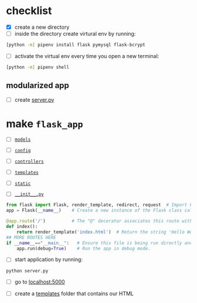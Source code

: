 # checklist

- [x] create a new directory
- [ ] inside the directory create virtural env by running:

```bash
[python -m] pipenv install flask pymysql flask-bcrypt
```

- [ ] activate the virtual env every time you open a new terminal:

```bash
[python -m] pipenv shell 
```
## modularized app
- [ ] create [server.py](server.py)

# make `flask_app`

- [ ] [`models`](flask_app/models/user.py)
- [ ] [`config`](flask_app/config/mysqlconnection.py)
- [ ] [`controllers`](flask_app/controllers/users.py)
- [ ] [`templates`](flask_app/templates/index.html)
- [ ] [`static`](flask_app/static/css/style.css)

- [ ] [`__init__.py`](flask_app/__init__.py)
```py
from flask import Flask, render_template, redirect, request  # Import Flask to allow us to create our app
app = Flask(__name__)    # Create a new instance of the Flask class called "app"

@app.route('/')          # The "@" decorator associates this route with the function immediately following
def index():
    return render_template('index.html')  # Return the string 'Hello World!' as a response
## MORE ROUTES HERE 
if __name__=="__main__":   # Ensure this file is being run directly and not from a different module    
    app.run(debug=True)    # Run the app in debug mode.
```

- [ ] start application by running:

```
python server.py
```

- [ ] go to [localhost:5000](http://localhost:5000/)

- [ ] create a [templates](templates/index.html) folder that contains our HTML